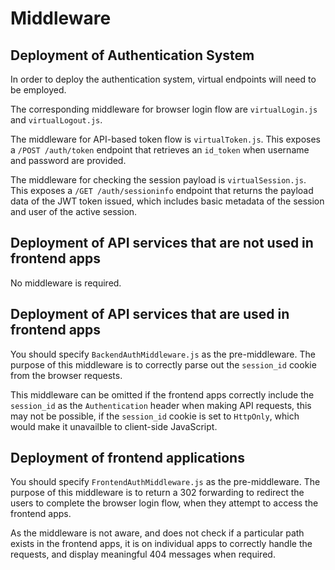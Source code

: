 # Middleware

## Deployment of Authentication System

In order to deploy the authentication system, virtual endpoints will need to be employed.

The corresponding middleware for browser login flow are `virtualLogin.js` and `virtualLogout.js`.

The middleware for API-based token flow is `virtualToken.js`. This exposes a `/POST /auth/token` endpoint that retrieves an `id_token` when username and password are provided.

The middleware for checking the session payload is `virtualSession.js`. This exposes a `/GET /auth/sessioninfo` endpoint that returns the payload data of the JWT token issued, which includes basic metadata of the session and user of the active session.


## Deployment of API services that are not used in frontend apps

No middleware is required.

## Deployment of API services that are used in frontend apps

You should specify `BackendAuthMiddleware.js` as the pre-middleware. The purpose of this middleware is to correctly parse out the `session_id` cookie from the browser requests.

This middleware can be omitted if the frontend apps correctly include the `session_id` as the `Authentication` header when making API requests, this may not be possible, if the `session_id` cookie is set to `HttpOnly`, which would make it unavailble to client-side JavaScript.

## Deployment of frontend applications

You should specify `FrontendAuthMiddleware.js` as the pre-middleware. The purpose of this middleware is to return a 302 forwarding to redirect the users to complete the browser login flow, when they attempt to access the frontend apps.

As the middleware is not aware, and does not check if a particular path exists in the frontend apps, it is on individual apps to correctly handle the requests, and display meaningful 404 messages when required.





